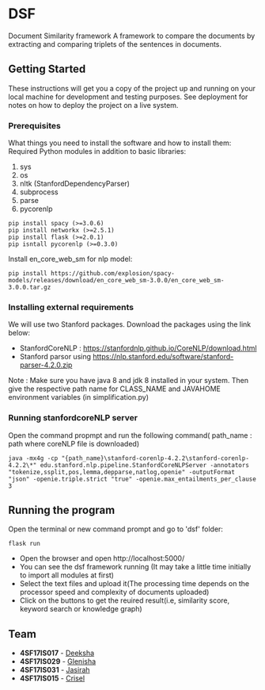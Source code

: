 # DSF
Document Similarity framework
A framework to compare the documents by extracting and comparing triplets of the sentences in documents.


## Getting Started

These instructions will get you a copy of the project up and running on your local machine for development and testing purposes. See deployment for notes on how to deploy the project on a live system.

### Prerequisites

What things you need to install the software and how to install them:
Required Python modules in addition to basic libraries:
1. sys
2. os
3. nltk (StanfordDependencyParser)
4. subprocess 
5. parse
6. pycorenlp

```
pip install spacy (>=3.0.6)
pip install networkx (>=2.5.1)
pip install flask (>=2.0.1)
pip isntall pycorenlp (>=0.3.0)
```
Install en_core_web_sm for nlp model:
```
pip install https://github.com/explosion/spacy-models/releases/download/en_core_web_sm-3.0.0/en_core_web_sm-3.0.0.tar.gz
```

### Installing external requirements  

We will use two Stanford packages. Download the packages using the link below:
* StanfordCoreNLP : https://stanfordnlp.github.io/CoreNLP/download.html 
* Stanford parsor using https://nlp.stanford.edu/software/stanford-parser-4.2.0.zip

Note : Make sure you have java 8 and jdk 8 installed in your system. Then give the respective path name for CLASS_NAME and JAVAHOME environment variables (in simplification.py)


### Running stanfordcoreNLP server 
Open the command propmpt and run the following command( path_name : path where coreNLP file is downloaded)
```
java -mx4g -cp "{path_name}\stanford-corenlp-4.2.2\stanford-corenlp-4.2.2\*" edu.stanford.nlp.pipeline.StanfordCoreNLPServer -annotators "tokenize,ssplit,pos,lemma,depparse,natlog,openie" -outputFormat "json" -openie.triple.strict "true" -openie.max_entailments_per_clause 3
```


## Running the program
Open the terminal or new command prompt and go to 'dsf' folder: 

```
flask run
```
* Open the browser and open http://localhost:5000/
* You can see the dsf framework running (It may take a little time initially to import all modules at first)
* Select the text files and upload it(The processing time depends on the processor speed and complexity of documents uploaded)
* Click on the buttons to get the reuired result(i.e, similarity score, keyword search or knowledge graph)

## Team

* **4SF17IS017** - [Deeksha](https://github.com/deekshakulal)
* **4SF17IS029** - [Glenisha](https://github.com/Glenisha16)
* **4SF17IS031** - [Jasirah](https://github.com/JASIRAHS)
* **4SF17IS015** - [Crisel](https://github.com/crisellm)


